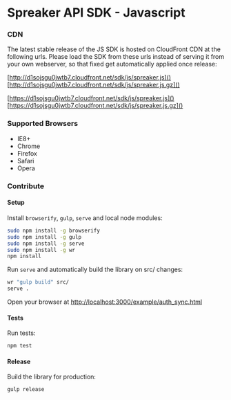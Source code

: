 # Spreaker API SDK - Javascript

### CDN

The latest stable release of the JS SDK is hosted on CloudFront CDN at the following urls. Please load the SDK from these urls instead of serving it from your own webserver, so that fixed get automatically applied once release:

[http://d1sojsgu0jwtb7.cloudfront.net/sdk/js/spreaker.js]()
[http://d1sojsgu0jwtb7.cloudfront.net/sdk/js/spreaker.js.gz]()

[https://d1sojsgu0jwtb7.cloudfront.net/sdk/js/spreaker.js]()
[https://d1sojsgu0jwtb7.cloudfront.net/sdk/js/spreaker.js.gz]()


### Supported Browsers

 * IE8+
 * Chrome
 * Firefox
 * Safari
 * Opera


### Contribute

#### Setup

Install `browserify`, `gulp`, `serve` and local node modules:

```bash
sudo npm install -g browserify
sudo npm install -g gulp
sudo npm install -g serve
sudo npm install -g wr
npm install
```

Run `serve` and automatically build the library on src/ changes:

```bash
wr "gulp build" src/
serve .
```

Open your browser at [http://localhost:3000/example/auth_sync.html](http://localhost:3000/example/auth_sync.html)


#### Tests

Run tests:

```bash
npm test
```


#### Release

Build the library for production:

```bash
gulp release
```
